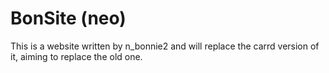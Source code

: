 # BonSite (neo)
This is a website written by n_bonnie2 and will replace the carrd version of it, aiming to replace the old one.
